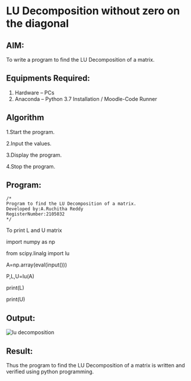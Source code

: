 # LU Decomposition without zero on the diagonal

## AIM:
To write a program to find the LU Decomposition of a matrix.

## Equipments Required:
1. Hardware – PCs
2. Anaconda – Python 3.7 Installation / Moodle-Code Runner

## Algorithm

1.Start the program. 

2.Input the values.

3.Display the program.

4.Stop the program. 

## Program:
```
/*
Program to find the LU Decomposition of a matrix.
Developed by:A.Ruchitha Reddy 
RegisterNumber:2105032 
*/
```
To print L and U matrix

import numpy as np

from scipy.linalg import lu

A=np.array(eval(input()))

P,L,U=lu(A)

print(L)

print(U)


## Output:
![lu decomposition]()


## Result:
Thus the program to find the LU Decomposition of a matrix is written and verified using python programming.

